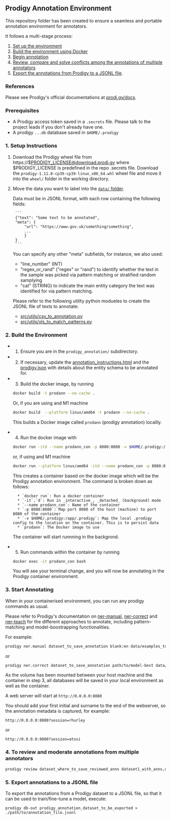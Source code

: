 ## Prodigy Annotation Environment

This repository folder has been created to ensure a seamless and portable annotation environment for annotators.

It follows a multi-stage process:
1. [Set up the environment](#1-setup-instructions)
2. [Build the environment using Docker](#2-build-the-environment)
3. [Begin annotation](#3-start-annotating)
4. [Review, compare and solve conflicts among the annotations of multiple annotators](#4-to-review-and-moderate-annotations-from-multiple-annotators)
5. [Export the annotations from Prodigy to a JSONL file](#5-export-annotations-to-a-jsonl-file).

### References

Please see Prodigy's official documentations at [prodi.gy/docs](https://prodi.gy/docs).

### Prerequisites

- A Prodigy access token saved in a `.secrets` file. Please talk to the project leads if you don't already have one.
- A prodigy `...db` database saved in `$HOME/.prodigy`


### 1. Setup Instructions

1. Download the Prodigy wheel file from https://$PRODIGY_LICENSE@download.prodi.gy where $PRODIGY_LICENSE is predefined in the repo .secrets file. Download the `prodigy-1.11.8-cp39-cp39-linux_x86_64.whl` wheel file and move it into the `wheel/` folder in the working directory.

2. Move the data you want to label into the [`data/` folder](/prodigy_annotation/data).

    Data must be in JSONL format, with each row containing the following fields:

        ```
        {"text": "Some text to be annotated",
        "meta": {
            "url": "https://www.gov.uk/something/something",
            ...
            }
        }
        ```

    You can specify any other "meta" subfields, for instance, we also used:
    - "line_number" (INT)
    - "regex_or_rand" ("regex" or "rand") to identify whether the text in the sample was picked via pattern matching or stratified random samplying
    - "cat" (STRING) to indicate the main entity category the text was identified for via pattern matching.

    Please refer to the following utility python modueles to create the JSONL file of texts to annotate:
    - [src/utils/csv_to_annotation.py](/src/utils/csv_to_annotation.py)
    - [src/utils/xls_to_match_patterns.py](/src/utils/xls_to_match_patterns.py)


### 2. Build the Environment

* 1. Ensure you are in the `prodigy_annotation/` subdirectory.

* 2. If necessary, update the [annotation_instructions.html](/prodigy_annotation/instructions/annotation_instructions.html) and the [prodigy.json](/prodigy_annotation/prodigy.json) with details about the entity schema to be annotated for.

* 3. Build the docker image, by running

    ```bash
    docker build -t prodann --no-cache .
    ```

    Or, if you are using and M1 machine

    ```bash
    docker build  --platform linux/amd64 -t prodann --no-cache .
    ```

    This builds a Docker image called `prodann` (prodigy annotation) locallly.

* 4. Run the docker image with

    ```bash
    docker run -itd --name prodann_con -p 8080:8080 -v $HOME/.prodigy:/app/.prodigy prodann
    ```

    or, if using and M1 machine

    ```bash
    docker run --platform linux/amd64 -itd --name prodann_con -p 8080:8080 -v $HOME/.prodigy:/app/.prodigy prodann
    ```

    This creates a container based on the docker image which will be the Prodigy annotation environment.
    The command is broken down as follows:

        * `docker run`: Run a docker container
        * `-it`,`d`: Run in _interactive_, _detached_ (background) mode
        * `--name prodann_con`: Name of the container
        * `-p 8080:8080`: Map port 8080 of the host (machine) to port 8080 of the container
        * `-v $HOME/.prodigy:/app/.prodigy`: Map the local .prodigy config to the location on the container. This is to persist data
        * `prodann`: The Docker image to use

    The container will start runnning in the backgrond.

* 5. Run commands within the container by running

    ```bash
    docker exec -it prodann_con bash
    ```

    You will see your terminal change, and you will now be annotating in the Prodigy container environment.


### 3. Start Annotating

When in your containerised environment, you can run any prodigy commands as usual.

Please refer to Prodigy's documentation on [ner-manual](https://prodi.gy/docs/recipes#ner-manual), [ner-correct](https://prodi.gy/docs/recipes#ner-correct) and [ner-teach](https://prodi.gy/docs/recipes#ner-teach) for the different approaches to annotate, including pattern-matching and model-boostrapping functionalities.

For example:

```bash
prodigy ner.manual dataset_to_save_annotation blank:en data/examples_to_annotate.jsonl --label TITLE,ROLE,OCCUPATION,SECTOR,ORG,GPE,LOC,FAC --patterns data/phase_2_patterns_no_occ.jsonl
```

or

```bash
prodigy ner.correct dataset_to_save_annotation path/to/model-best data/examples_to_annotate.jsonl --label TITLE,ROLE,OCCUPATION,SECTOR,ORG,GPE,LOC,FAC --unsegmented
```

As the volume has been mounted between your host machine and the container in step 3, all databases will be saved in your local environment as well as the container.

A web server will start at `http://0.0.0.0:8080`

You should add your first initial and surname to the end of the webserver, so the annotation metadata is captured, for example:

`http://0.0.0.0:8080?session=rhurley`

or

`http://0.0.0.0:8080?session=atosi`


### 4. To review and moderate annotations from multiple annotators

```bash
prodigy review dataset_where_to_save_reviewed_anns dataset1_with_anns,dataset2_with_ann --label TITLE,ROLE,OCCUPATION,SECTOR,ORG,GPE,LOC,FAC --view-id ner_manual
```

### 5. Export annotations to a JSONL file

To export the annotations from a Prodigy dataset to a JSONL file, so that it can be used to train/fine-tune a model, execute:

```shell
prodigy db-out prodigy_annotation_dataset_to_be_exported > ./path/to/annotation_file.jsonl
```
